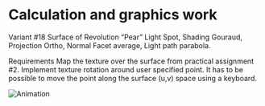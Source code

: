 # Calculation and graphics work

Variant #18
Surface of Revolution “Pear”
Light Spot, Shading Gouraud, Projection Ortho, Normal Facet average, Light path parabola.

Requirements
Map the texture over the surface from practical assignment #2.
Implement texture rotation around user specified point.
It has to be possible to move the point along the surface (u,v) space using a keyboard.

![Animation](https://github.com/vovarudykk/VGGI/blob/PA2/Screens/cgw_gif.gif)
